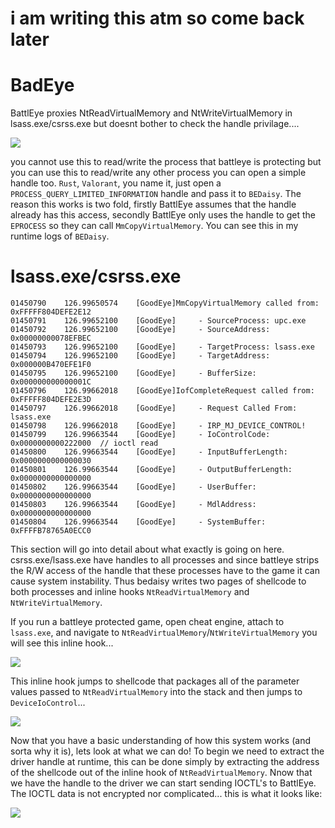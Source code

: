 # i am writing this atm so come back later

# BadEye

BattlEye proxies NtReadVirtualMemory and NtWriteVirtualMemory in lsass.exe/csrss.exe but doesnt bother to check the handle privilage....

<img src="https://imgur.com/5MjFoHg.png"/>

you cannot use this to read/write the process that battleye is protecting but you can use
this to read/write any other process you can open a simple handle too. `Rust`, `Valorant`, you name it, just open a `PROCESS_QUERY_LIMITED_INFORMATION` handle and pass it to `BEDaisy`. The reason
this works is two fold, firstly BattlEye assumes that the handle already has this access, secondly BattlEye only uses the handle to get the `EPROCESS` so they can call `MmCopyVirtualMemory`. You can see
this in my runtime logs of `BEDaisy`.

# lsass.exe/csrss.exe

```
01450790	126.99650574	[GoodEye]MmCopyVirtualMemory called from: 0xFFFFF804DEFE2E12	
01450791	126.99652100	[GoodEye]     - SourceProcess: upc.exe	
01450792	126.99652100	[GoodEye]     - SourceAddress: 0x00000000078EFBEC	
01450793	126.99652100	[GoodEye]     - TargetProcess: lsass.exe	
01450794	126.99652100	[GoodEye]     - TargetAddress: 0x000000B470EFE1F0	
01450795	126.99652100	[GoodEye]     - BufferSize: 0x000000000000001C	
01450796	126.99662018	[GoodEye]IofCompleteRequest called from: 0xFFFFF804DEFE2E3D	
01450797	126.99662018	[GoodEye]     - Request Called From: lsass.exe	
01450798	126.99662018	[GoodEye]     - IRP_MJ_DEVICE_CONTROL!	
01450799	126.99663544	[GoodEye]     - IoControlCode:  0x0000000000222000	// ioctl read
01450800	126.99663544	[GoodEye]     - InputBufferLength: 0x0000000000000030	
01450801	126.99663544	[GoodEye]     - OutputBufferLength: 0x0000000000000000	
01450802	126.99663544	[GoodEye]     - UserBuffer: 0x0000000000000000	
01450803	126.99663544	[GoodEye]     - MdlAddress: 0x0000000000000000	
01450804	126.99663544	[GoodEye]     - SystemBuffer: 0xFFFFB78765A0ECC0
```

This section will go into detail about what exactly is going on here. csrss.exe/lsass.exe have handles to all processes and since battleye strips the R/W access of the handle that these processes have
to the game it can cause system instability. Thus bedaisy writes two pages of shellcode to both processes and inline hooks `NtReadVirtualMemory` and `NtWriteVirtualMemory`.

If you run a battleye protected game, open cheat engine, attach to `lsass.exe`, and navigate to `NtReadVirtualMemory`/`NtWriteVirtualMemory` you will see this inline hook...

<img src="https://imgur.com/E7KAeoV.png"/>

This inline hook jumps to shellcode that packages all of the parameter values passed to `NtReadVirtualMemory` into the stack and then jumps to `DeviceIoControl`...

<img src="https://imgur.com/DpFyC9p.png"/>

Now that you have a basic understanding of how this system works (and sorta why it is), lets look at what we can do!
To begin we need to extract the driver handle at runtime, this can be done simply by extracting the address of the shellcode out of the inline hook of `NtReadVirtualMemory`. Nnow that we have 
the handle to the driver we can start sending IOCTL's to BattlEye. The IOCTL data is not encrypted nor complicated... this is what it looks like:

<img src="https://imgur.com/fa627q3.png"/>




